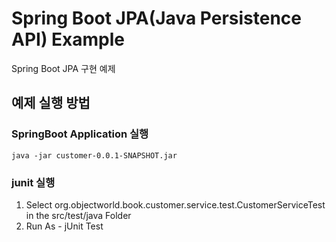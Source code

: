 # Spring Boot JPA(Java Persistence API) Example 

Spring Boot JPA 구현 예제

## 예제 실행 방법

### SpringBoot Application 실행

```shell
java -jar customer-0.0.1-SNAPSHOT.jar
```

### junit 실행

1. Select org.objectworld.book.customer.service.test.CustomerServiceTest in the src/test/java Folder
1. Run As - jUnit Test